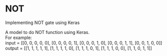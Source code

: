 # NOT
Implementing NOT gate using Keras

A model to do NOT function using Keras.<br>
For example: <br>
input = [[0, 0, 0, 0, 0], [0, 0, 0, 0, 1], [0, 0, 0, 1, 0], [0, 0, 0, 1, 1], [0, 0, 1, 0, 0]]<br>
output = [[1, 1, 1, 1, 1], [1, 1, 1, 1, 0], [1, 1, 1, 0, 1], [1, 1, 1, 0, 0], [1, 1, 0, 1, 1]]<br>
